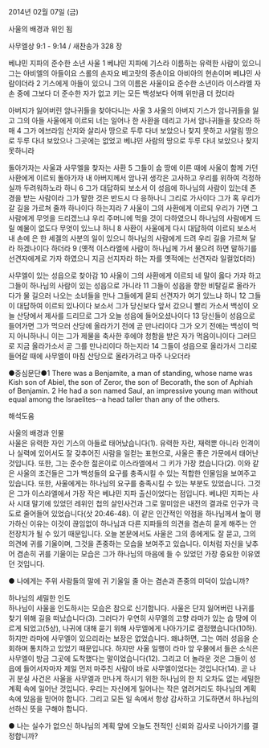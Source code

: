 2014년 02월 07일 (금)

사울의 배경과 위인 됨



사무엘상 9:1 - 9:14 / 새찬송가 328 장


베냐민 지파의 준수한 소년 사울
1 베냐민 지파에 기스라 이름하는 유력한 사람이 있으니 그는 아비엘의 아들이요 스롤의 손자요 베고랏의 증손이요 아비아의 현손이며 베냐민 사람이더라 2 기스에게 아들이 있으니 그의 이름은 사울이요 준수한 소년이라 이스라엘 자손 중에 그보다 더 준수한 자가 없고 키는 모든 백성보다 어깨 위만큼 더 컸더라

아버지가 잃어버린 암나귀들을 찾아다니는 사울
3 사울의 아버지 기스가 암나귀들을 잃고 그의 아들 사울에게 이르되 너는 일어나 한 사환을 데리고 가서 암나귀들을 찾으라 하매 4 그가 에브라임 산지와 살리사 땅으로 두루 다녀 보았으나 찾지 못하고 사알림 땅으로 두루 다녀 보았으나 그곳에는 없었고 베냐민 사람의 땅으로 두루 다녀 보았으나 찾지 못하니라

돌아가자는 사울과 사무엘을 찾자는 사환
5 그들이 숩 땅에 이른 때에 사울이 함께 가던 사환에게 이르되 돌아가자 내 아버지께서 암나귀 생각은 고사하고 우리를 위하여 걱정하실까 두려워하노라 하니 6 그가 대답하되 보소서 이 성읍에 하나님의 사람이 있는데 존경을 받는 사람이라 그가 말한 것은 반드시 다 응하나니 그리로 가사이다 그가 혹 우리가 갈 길을 가르쳐 줄까 하나이다 하는지라 7 사울이 그의 사환에게 이르되 우리가 가면 그 사람에게 무엇을 드리겠느냐 우리 주머니에 먹을 것이 다하였으니 하나님의 사람에게 드릴 예물이 없도다 무엇이 있느냐 하니 8 사환이 사울에게 다시 대답하여 이르되 보소서 내 손에 은 한 세겔의 사분의 일이 있으니 하나님의 사람에게 드려 우리 길을 가르쳐 달라 하겠나이다 하더라 9 (옛적 이스라엘에 사람이 하나님께 가서 물으려 하면 말하기를 선견자에게로 가자 하였으니 지금 선지자라 하는 자를 옛적에는 선견자라 일컬었더라)

사무엘이 있는 성읍으로 찾아감
10 사울이 그의 사환에게 이르되 네 말이 옳다 가자 하고 그들이 하나님의 사람이 있는 성읍으로 가니라 11 그들이 성읍을 향한 비탈길로 올라가다가 물 길으러 나오는 소녀들을 만나  그들에게 묻되 선견자가 여기 있느냐 하니 12 그들이 대답하여 이르되 있나이다 보소서 그가 당신보다 앞서 갔으니 빨리 가소서 백성이 오늘 산당에서 제사를 드리므로 그가 오늘 성읍에 들어오셨나이다 13 당신들이 성읍으로 들어가면 그가 먹으러 산당에 올라가기 전에 곧 만나리이다 그가 오기 전에는 백성이 먹지 아니하나니 이는 그가 제물을 축사한 후에야 청함을 받은 자가 먹음이니이다 그러므로 지금 올라가소서 곧 그를 만나리이다 하는지라 14 그들이 성읍으로 올라가서 그리로 들어갈 때에 사무엘이 마침 산당으로 올라가려고 마주 나오더라

●중심문단●1 There was a Benjamite, a man of standing, whose name was Kish son of Abiel, the son of Zeror, the son of Becorath, the son of Aphiah of Benjamin. 2 He had a son named Saul, an impressive young man without equal among the Israelites--a head taller than any of the others.

해석도움





사울의 배경과 인물  
사울은 유력한 자인 기스의 아들로 태어났습니다(1). 유력한 자란, 재력뿐 아니라 인격이나 실력에 있어서도 잘 갖추어진 사람을 일컫는 표현으로, 사울은 좋은 가문에서 태어난 것입니다. 또한, 그는 준수한 젊은이로 이스라엘에서 그 키가 가장 컸습니다(2). 이와 같은 사울의 조건들은 그가 백성들의 요구를 충족시킬 수 있는 적합한 인물임을 보여주고 있습니다. 또한, 사울에게는 하나님의 요구를 충족시킬 수 있는 부분도 있었습니다. 그것은 그가 이스라엘에서 가장 작은 베냐민 지파 출신이었다는 점입니다. 베냐민 지파는 사사 시대 말기에 있었던 레위인 첩의 살인사건과 그로 말미암은 내전의 결과로 인구가 극도로 줄어들어 있었습니다(삿 20:46-48). 이 같은 인간적인 약점을 하나님께서 높이 평가하신 이유는 이것이 끊임없이 하나님과 다른 지파들의 의견을 겸손히 묻게 해주는 안전장치가 될 수 있기 때문입니다. 오늘 본문에서도 사울은 그의 종에게도 잘 묻고, 그의 의견에 귀를 기울이며, 그것을 존중하는 모습을 보여주고 있습니다. 이처럼 자신을 낮추어 겸손히 귀를 기울이는 모습은 그가 하나님의 마음에 들 수 있었던 가장 중요한 이유였던 것입니다.     

● 나에게는 주위 사람들의 말에 귀 기울일 줄 아는 겸손과 존중의 미덕이 있습니까?

하나님의 세밀한 인도  
하나님이 사울을 인도하시는 모습은 참으로 신기합니다. 사울은 단지 잃어버린 나귀를 찾기 위해 길을 떠났습니다(3). 그러다가 우연히 사무엘의 고향 라마가 있는 숩 땅에 이르게 되었고(5상), 나귀에 대해 묻기 위해 사무엘에게 나아가기로 결정했습니다(10하). 하지만 라마에 사무엘이 있으리라는 보장은 없었습니다. 왜냐하면, 그는 여러 성읍을 순회하며 통치하고 있었기 때문입니다. 하지만 사울 일행이 라마 앞 우물에서 들은 소식은 사무엘이 방금 그곳에 도착했다는 말이었습니다(12). 그리고 더 놀라운 것은 그들이 성읍에 들어서자마자 제일 먼저 마주친 사람이 바로 사무엘이었다는 것입니다(14). 곧 나귀 분실 사건은 사울을 사무엘과 만나게 하시기 위한 하나님의 한 치 오차도 없는 세밀한 계획 속에 일어난 것입니다. 우리는 자신에게 일어나는 작은 염려거리도 하나님의 계획 속에 있음을 믿어야 합니다. 그리고 모든 일 속에서 항상 감사하고 기도하면서 하나님의 선하신 뜻을 구해야 합니다. 

● 나는 실수가 없으신 하나님의 계획 앞에 오늘도 전적인 신뢰와 감사로 나아가기를 결정합니까?